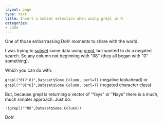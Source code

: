 ```yaml
---
layout: page
type: text
title: Invert a subset selection when using grepl in R
categories: 
- code
---
```

One of those embarrassing Doh! moments to share with the world.

I was trying to [subset](http://sekhon.berkeley.edu/library/base/html/subset.html) some data using [grepl](http://sekhon.berkeley.edu/library/base/html/grep.html), but wanted to do a negated search. So any column not beginning with "08" (they all began with "0" something). 

Which you can do with: 

`grepl("0(?!8)",Dataset$Some.Column, perl=T)` (negative lookahead) 
or `grepl("^0[^8]",Dataset$Some.Column, perl=T)` (negated character class)

But, because grepl is returning a vector of "Yays" or "Nays" there is a much, much simpler approach. Just do:

`!(grepl("^08",Dataset$Some.Column))`

Doh!





